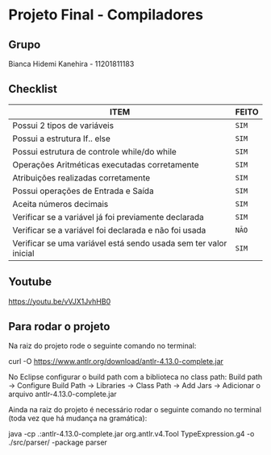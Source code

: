# Projeto Final - Compiladores

## Grupo
Bianca Hidemi Kanehira - 11201811183

## Checklist

|      ITEM          |FEITO                          |
|----------------|-------------------------------|
|Possui 2 tipos de variáveis |`SIM`            |     
|Possui a estrutura If.. else |`SIM`            |
|Possui estrutura de controle while/do while |`SIM`  |
|Operações Aritméticas executadas corretamente |`SIM`  |
|Atribuições realizadas corretamente |`SIM`  |
|Possui operações de Entrada e Saída |`SIM`  |
|Aceita números decimais |`SIM`  |
|Verificar se a variável já foi previamente declarada |`SIM`  |
|Verificar se a variável foi declarada e não foi usada |`NÃO`  |
|Verificar se uma variável está sendo usada sem ter valor inicial |`SIM`  |

## Youtube

https://youtu.be/vVJX1JvhHB0

## Para rodar o projeto

Na raiz do projeto rode o seguinte comando no terminal:

curl -O https://www.antlr.org/download/antlr-4.13.0-complete.jar

No Eclipse configurar o build path com a biblioteca no class path:
Build path -> Configure Build Path -> Libraries -> Class Path -> Add Jars -> Adicionar o arquivo antlr-4.13.0-complete.jar

Ainda na raiz do projeto é necessário rodar o seguinte comando no terminal (toda vez que há mudança na gramática):

java -cp .:antlr-4.13.0-complete.jar org.antlr.v4.Tool TypeExpression.g4 -o ./src/parser/ -package parser


